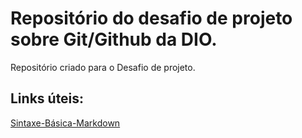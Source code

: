 # Repositório do desafio de projeto sobre Git/Github da DIO.

Repositório criado para o Desafio de projeto.

## Links úteis:
[Sintaxe-Básica-Markdown](https://www.markdownguide.org/)
